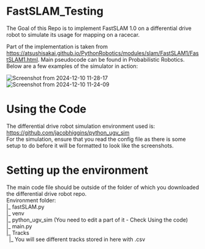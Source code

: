 # FastSLAM_Testing
The Goal of this Repo is to implement FastSLAM 1.0 on a differential drive robot to simulate its usage for mapping on a racecar.

Part of the implementation is taken from https://atsushisakai.github.io/PythonRobotics/modules/slam/FastSLAM1/FastSLAM1.html.
Main pseudocode can be found in Probabilistic Robotics. Below are a few examples of the simulator in action:

<p align="center">
  <src=![Screenshot from 2024-12-10 11-24-09](https://github.com/user-attachments/assets/6077afee-4d27-4af9-8013-1abb758d9c12)>
  <src=https://github.com/user-attachments/assets/484d1241-41bb-4379-b037-595ea18fe597>
</p>

![Screenshot from 2024-12-10 11-28-17](https://github.com/user-attachments/assets/484d1241-41bb-4379-b037-595ea18fe597)
![Screenshot from 2024-12-10 11-24-09](https://github.com/user-attachments/assets/6077afee-4d27-4af9-8013-1abb758d9c12) 

# Using the Code
The differential drive robot simulation environment used is: https://github.com/jacobhiggins/python_ugv_sim <br />
For the simulation, ensure that you read the config file as there is some setup to do before it will be formatted to look like the screenshots. <br />

# Setting up the environment
The main code file should be outside of the folder of which you downloaded the differential drive robot repo. <br />
Environment folder: <br />
|_ fastSLAM.py <br />
|_ venv <br />
|_ python_ugv_sim (You need to edit a part of it - Check Using the code) <br />
|_ main.py <br />
|_ Tracks <br />
&ensp;|_ You will see different tracks stored in here with .csv <br />
